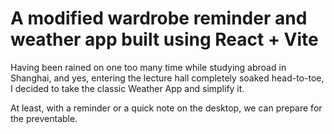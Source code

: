 # A modified wardrobe reminder and weather app built using React + Vite
Having been rained on one too many time while studying abroad in Shanghai, and yes, entering the lecture hall completely soaked head-to-toe, I decided to take the classic Weather App and simplify it.

At least, with a reminder or a quick note on the desktop, we can prepare for the preventable.